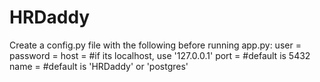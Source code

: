 # HRDaddy

Create a config.py file with the following before running app.py:
user = <the database user>
password = <the database password>
host = <the database host> #if its localhost, use '127.0.0.1'
port = <the port of the database> #default is 5432
name = <the name of the database> #default is 'HRDaddy' or 'postgres'
